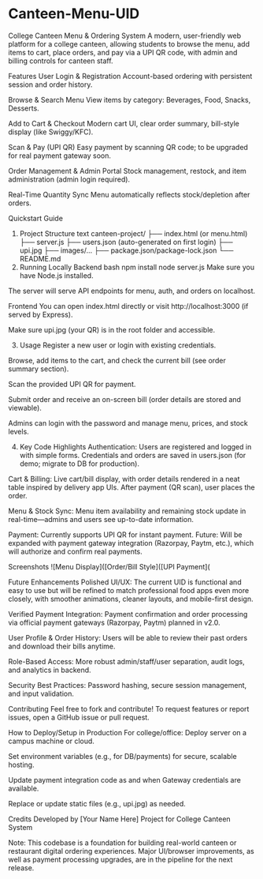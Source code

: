 # Canteen-Menu-UID
College Canteen Menu & Ordering System
A modern, user-friendly web platform for a college canteen, allowing students to browse the menu, add items to cart, place orders, and pay via a UPI QR code, with admin and billing controls for canteen staff.

Features
User Login & Registration
Account-based ordering with persistent session and order history.

Browse & Search Menu
View items by category: Beverages, Food, Snacks, Desserts.

Add to Cart & Checkout
Modern cart UI, clear order summary, bill-style display (like Swiggy/KFC).

Scan & Pay (UPI QR)
Easy payment by scanning QR code; to be upgraded for real payment gateway soon.

Order Management & Admin Portal
Stock management, restock, and item administration (admin login required).

Real-Time Quantity Sync
Menu automatically reflects stock/depletion after orders.

Quickstart Guide
1. Project Structure
text
canteen-project/
 ├── index.html (or menu.html)
 ├── server.js
 ├── users.json (auto-generated on first login)
 ├── upi.jpg
 ├── images/...
 ├── package.json/package-lock.json
 └── README.md
2. Running Locally
Backend
bash
npm install
node server.js
Make sure you have Node.js installed.

The server will serve API endpoints for menu, auth, and orders on localhost.

Frontend
You can open index.html directly or visit http://localhost:3000 (if served by Express).

Make sure upi.jpg (your QR) is in the root folder and accessible.

3. Usage
Register a new user or login with existing credentials.

Browse, add items to the cart, and check the current bill (see order summary section).

Scan the provided UPI QR for payment.

Submit order and receive an on-screen bill (order details are stored and viewable).

Admins can login with the password and manage menu, prices, and stock levels.

4. Key Code Highlights
Authentication:
Users are registered and logged in with simple forms. Credentials and orders are saved in users.json (for demo; migrate to DB for production).

Cart & Billing:
Live cart/bill display, with order details rendered in a neat table inspired by delivery app UIs. After payment (QR scan), user places the order.

Menu & Stock Sync:
Menu item availability and remaining stock update in real-time—admins and users see up-to-date information.

Payment:
Currently supports UPI QR for instant payment.
Future: Will be expanded with payment gateway integration (Razorpay, Paytm, etc.), which will authorize and confirm real payments.

Screenshots
![Menu Display]([Order/Bill Style]([UPI Payment](

Future Enhancements
Polished UI/UX:
The current UID is functional and easy to use but will be refined to match professional food apps even more closely, with smoother animations, cleaner layouts, and mobile-first design.

Verified Payment Integration:
Payment confirmation and order processing via official payment gateways (Razorpay, Paytm) planned in v2.0.

User Profile & Order History:
Users will be able to review their past orders and download their bills anytime.

Role-Based Access:
More robust admin/staff/user separation, audit logs, and analytics in backend.

Security Best Practices:
Password hashing, secure session management, and input validation.

Contributing
Feel free to fork and contribute! To request features or report issues, open a GitHub issue or pull request.

How to Deploy/Setup in Production
For college/office: Deploy server on a campus machine or cloud.

Set environment variables (e.g., for DB/payments) for secure, scalable hosting.

Update payment integration code as and when Gateway credentials are available.

Replace or update static files (e.g., upi.jpg) as needed.

Credits
Developed by [Your Name Here]
Project for College Canteen System

Note:
This codebase is a foundation for building real-world canteen or restaurant digital ordering experiences.
Major UI/browser improvements, as well as payment processing upgrades, are in the pipeline for the next release.

